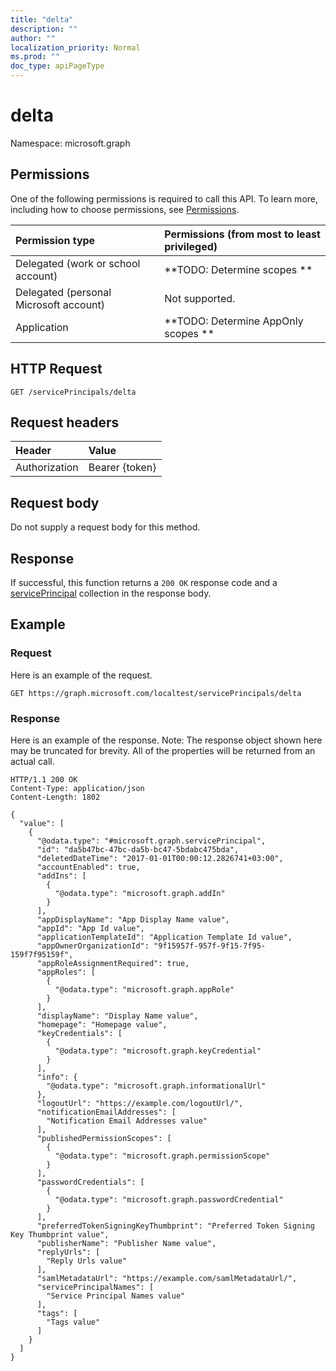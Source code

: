 ```yaml
---
title: "delta"
description: ""
author: ""
localization_priority: Normal
ms.prod: ""
doc_type: apiPageType
---
```


# delta

Namespace: microsoft.graph



## Permissions
One of the following permissions is required to call this API. To learn more, including how to choose permissions, see [Permissions](/concepts/permissions-reference.md).

|Permission type|Permissions (from most to least privileged)|
|:---|:---|
|Delegated (work or school account)|**TODO: Determine scopes **|
|Delegated (personal Microsoft account)|Not supported.|
|Application|**TODO: Determine AppOnly scopes **|

## HTTP Request
<!-- {
  "blockType": "ignored"
}
-->
``` http
GET /servicePrincipals/delta
```

## Request headers
|Header|Value|
|:---|:---|
|Authorization|Bearer {token}|

## Request body
Do not supply a request body for this method.

## Response
If successful, this function returns a `200 OK` response code and a [servicePrincipal](../resources/serviceprincipal.md) collection in the response body.

## Example

### Request
Here is an example of the request.
<!-- {
  "blockType": "request",
  "name": "serviceprincipal_delta"
}
-->
``` http
GET https://graph.microsoft.com/localtest/servicePrincipals/delta
```

### Response
Here is an example of the response. Note: The response object shown here may be truncated for brevity. All of the properties will be returned from an actual call.
<!-- {
  "blockType": "response",
  "truncated": true,
  "@odata.type": "collection(microsoft.graph.serviceprincipal)"
}
-->
``` http
HTTP/1.1 200 OK
Content-Type: application/json
Content-Length: 1802

{
  "value": [
    {
      "@odata.type": "#microsoft.graph.servicePrincipal",
      "id": "da5b47bc-47bc-da5b-bc47-5bdabc475bda",
      "deletedDateTime": "2017-01-01T00:00:12.2826741+03:00",
      "accountEnabled": true,
      "addIns": [
        {
          "@odata.type": "microsoft.graph.addIn"
        }
      ],
      "appDisplayName": "App Display Name value",
      "appId": "App Id value",
      "applicationTemplateId": "Application Template Id value",
      "appOwnerOrganizationId": "9f15957f-957f-9f15-7f95-159f7f95159f",
      "appRoleAssignmentRequired": true,
      "appRoles": [
        {
          "@odata.type": "microsoft.graph.appRole"
        }
      ],
      "displayName": "Display Name value",
      "homepage": "Homepage value",
      "keyCredentials": [
        {
          "@odata.type": "microsoft.graph.keyCredential"
        }
      ],
      "info": {
        "@odata.type": "microsoft.graph.informationalUrl"
      },
      "logoutUrl": "https://example.com/logoutUrl/",
      "notificationEmailAddresses": [
        "Notification Email Addresses value"
      ],
      "publishedPermissionScopes": [
        {
          "@odata.type": "microsoft.graph.permissionScope"
        }
      ],
      "passwordCredentials": [
        {
          "@odata.type": "microsoft.graph.passwordCredential"
        }
      ],
      "preferredTokenSigningKeyThumbprint": "Preferred Token Signing Key Thumbprint value",
      "publisherName": "Publisher Name value",
      "replyUrls": [
        "Reply Urls value"
      ],
      "samlMetadataUrl": "https://example.com/samlMetadataUrl/",
      "servicePrincipalNames": [
        "Service Principal Names value"
      ],
      "tags": [
        "Tags value"
      ]
    }
  ]
}
```

